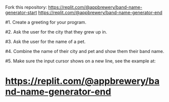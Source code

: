 Fork this repository: https://replit.com/@appbrewery/band-name-generator-start
https://replit.com/@appbrewery/band-name-generator-end


#1. Create a greeting for your program.

#2. Ask the user for the city that they grew up in.

#3. Ask the user for the name of a pet.

#4. Combine the name of their city and pet and show them their band name.

#5. Make sure the input cursor shows on a new line, see the example at:
#   https://replit.com/@appbrewery/band-name-generator-end